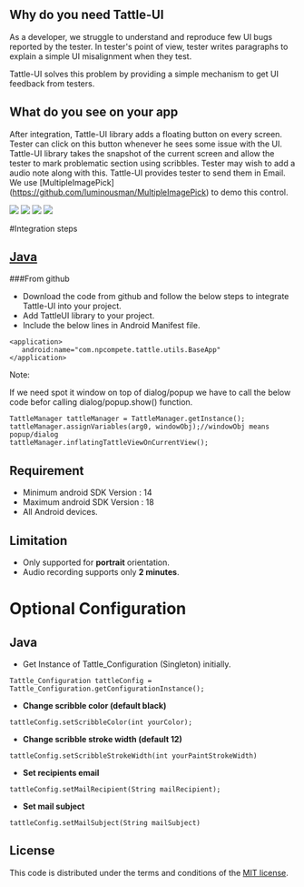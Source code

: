 
## Why do you need Tattle-UI

As a developer, we struggle to understand and reproduce few UI 
bugs reported by the tester. In tester's point of view, tester 
writes paragraphs to explain a simple UI misalignment when they test.

Tattle-UI solves this problem by providing a simple mechanism to get UI feedback 
from testers.

## What do you see on your app

After integration, Tattle-UI library adds a floating button on every screen. 
Tester can click on this button whenever he sees some issue with the UI. 
Tattle-UI library takes the snapshot of the current screen and allow the tester 
to mark problematic section using scribbles. Tester may wish to add a audio note along with this. 
Tattle-UI provides tester to send them in Email. We use [MultipleImagePick] (https://github.com/luminousman/MultipleImagePick) to demo this control.

[![](https://github.com/npctech/Tattle-UI-Android/blob/master/ScreenShots/TattleIcon.png)](https://raw.githubusercontent.com/npctech/Tattle-UI-Android/blob/master/Screenshots/TattleIcon.png)
[![](https://github.com/npctech/Tattle-UI-Android/blob/master/ScreenShots/Record.png)](https://raw.githubusercontent.com/npctech/Tattle-UI-Android/blob/master/Screenshots/Record.png)
[![](https://github.com/npctech/Tattle-UI-Android/blob/master/ScreenShots/PlayAudio.png)](https://raw.githubusercontent.com/npctech/Tattle-UI-Android/blob/master/Screenshots/PlayAudio.png)
[![](https://github.com/npctech/Tattle-UI-Android/blob/master/ScreenShots/ShareViaMail.png)](https://raw.githubusercontent.com/npctech/Tattle-UI-Android/blob/master/Screenshots/ShareViaMail.png)

#Integration steps

## [Java](https://github.com/npctech/Tattle-UI-Android/tree/master/)

###From github 

* Download the code from github and follow the below steps to integrate Tattle-UI into your project.
* Add TattleUI library to your project.
* Include the below lines in Android Manifest file.
```
<application> 
   android:name="com.npcompete.tattle.utils.BaseApp" 
</application>
```

Note:

If we need spot it window on top of dialog/popup we have to call the below code befor calling dialog/popup.show() function.
```
TattleManager tattleManager = TattleManager.getInstance();	
tattleManager.assignVariables(arg0, windowObj);//windowObj means popup/dialog
tattleManager.inflatingTattleViewOnCurrentView();
```

## Requirement

* Minimum android SDK Version : 14
* Maximum android SDK Version : 18
* All Android devices.

## Limitation

- Only supported for **portrait** orientation.
- Audio recording supports only **2 minutes**.

# Optional Configuration

## Java

* Get Instance of Tattle_Configuration (Singleton) initially.
``` 
Tattle_Configuration tattleConfig = Tattle_Configuration.getConfigurationInstance();
```
* **Change scribble color (default black)**
```
tattleConfig.setScribbleColor(int yourColor);
```
* **Change scribble stroke width (default 12)**
```
tattleConfig.setScribbleStrokeWidth(int yourPaintStrokeWidth)
```
* **Set recipients email**
```
tattleConfig.setMailRecipient(String mailRecipient);
```
* **Set mail subject**
```
tattleConfig.setMailSubject(String mailSubject)
```
## License  
  
This code is distributed under the terms and conditions of the [MIT license](LICENSE).
